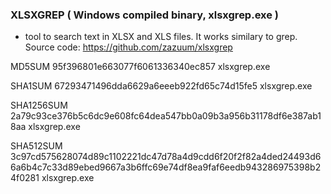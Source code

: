 ### XLSXGREP ( Windows compiled binary, xlsxgrep.exe )
- tool to search text in XLSX and XLS files. It works similary to grep.
Source code: https://github.com/zazuum/xlsxgrep


MD5SUM 
95f396801e663077f6061336340ec857  xlsxgrep.exe

SHA1SUM 
67293471496dda6629a6eeeb922fd65c74d15fe5  xlsxgrep.exe

SHA1256SUM 
2a79c93ce376b5c6dc9e608fc64dea547bb0a09b3a956b31178df6e387ab18aa  xlsxgrep.exe

SHA512SUM
3c97cd575628074d89c1102221dc47d78a4d9cdd6f20f2f82a4ded24493d66a6b4c7c33d89ebed9667a3b6ffc69e74df8ea9faf6eedb943286975398b24f0281  xlsxgrep.exe